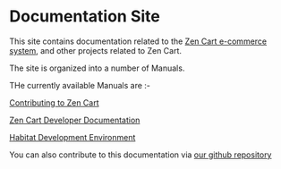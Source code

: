 Documentation Site
==================

This site contains documentation related to the [Zen Cart e-commerce system](hrrps::/www.zen-cart.com), and other projects related to Zen Cart.
 
The site is organized into a number of Manuals.

THe currently available Manuals are :-

[Contributing to Zen Cart](/Contributing/main) 

[Zen Cart Developer Documentation](/Developer_Documentation) 

[Habitat Development Environment](/Habitat) 

You can also contribute to this documentation via [our github repository](https://github.com/zencart/documentation) 

